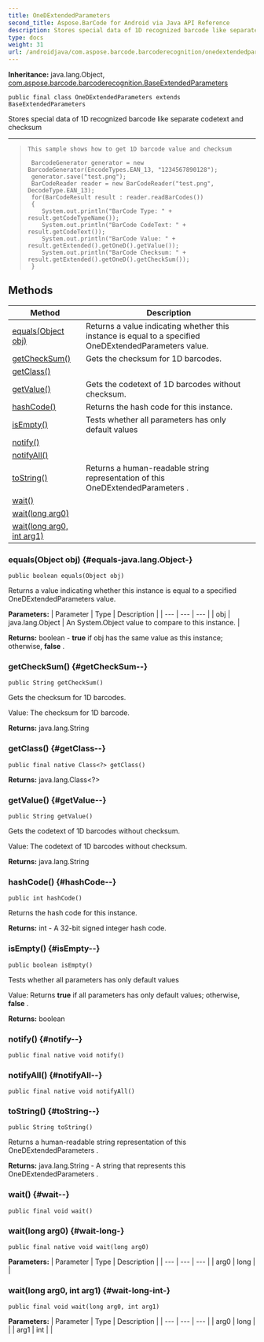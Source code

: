 ```yaml
---
title: OneDExtendedParameters
second_title: Aspose.BarCode for Android via Java API Reference
description: Stores special data of 1D recognized barcode like separate codetext and checksum
type: docs
weight: 31
url: /androidjava/com.aspose.barcode.barcoderecognition/onedextendedparameters/
---
```

**Inheritance:**
java.lang.Object, [com.aspose.barcode.barcoderecognition.BaseExtendedParameters](../../com.aspose.barcode.barcoderecognition/baseextendedparameters)
```
public final class OneDExtendedParameters extends BaseExtendedParameters
```

Stores special data of 1D recognized barcode like separate codetext and checksum

--------------------

> ```
> This sample shows how to get 1D barcode value and checksum
>  
>  BarcodeGenerator generator = new BarcodeGenerator(EncodeTypes.EAN_13, "1234567890128");
>  generator.save("test.png");
>  BarCodeReader reader = new BarCodeReader("test.png", DecodeType.EAN_13);
>  for(BarCodeResult result : reader.readBarCodes())
>  {
>     System.out.println("BarCode Type: " + result.getCodeTypeName());
>     System.out.println("BarCode CodeText: " + result.getCodeText());
>     System.out.println("BarCode Value: " + result.getExtended().getOneD().getValue());
>     System.out.println("BarCode Checksum: " + result.getExtended().getOneD().getCheckSum());
>  }
> ```
## Methods

| Method | Description |
| --- | --- |
| [equals(Object obj)](#equals-java.lang.Object-) | Returns a value indicating whether this instance is equal to a specified  OneDExtendedParameters  value. |
| [getCheckSum()](#getCheckSum--) | Gets the checksum for 1D barcodes. |
| [getClass()](#getClass--) |  |
| [getValue()](#getValue--) | Gets the codetext of 1D barcodes without checksum. |
| [hashCode()](#hashCode--) | Returns the hash code for this instance. |
| [isEmpty()](#isEmpty--) | Tests whether all parameters has only default values |
| [notify()](#notify--) |  |
| [notifyAll()](#notifyAll--) |  |
| [toString()](#toString--) | Returns a human-readable string representation of this  OneDExtendedParameters . |
| [wait()](#wait--) |  |
| [wait(long arg0)](#wait-long-) |  |
| [wait(long arg0, int arg1)](#wait-long-int-) |  |
### equals(Object obj) {#equals-java.lang.Object-}
```
public boolean equals(Object obj)
```


Returns a value indicating whether this instance is equal to a specified  OneDExtendedParameters  value.

**Parameters:**
| Parameter | Type | Description |
| --- | --- | --- |
| obj | java.lang.Object | An System.Object value to compare to this instance. |

**Returns:**
boolean -  **true**  if obj has the same value as this instance; otherwise,  **false** .
### getCheckSum() {#getCheckSum--}
```
public String getCheckSum()
```


Gets the checksum for 1D barcodes.

Value: The checksum for 1D barcode.

**Returns:**
java.lang.String
### getClass() {#getClass--}
```
public final native Class<?> getClass()
```




**Returns:**
java.lang.Class<?>
### getValue() {#getValue--}
```
public String getValue()
```


Gets the codetext of 1D barcodes without checksum.

Value: The codetext of 1D barcodes without checksum.

**Returns:**
java.lang.String
### hashCode() {#hashCode--}
```
public int hashCode()
```


Returns the hash code for this instance.

**Returns:**
int - A 32-bit signed integer hash code.
### isEmpty() {#isEmpty--}
```
public boolean isEmpty()
```


Tests whether all parameters has only default values

Value: Returns  **true**  if all parameters has only default values; otherwise,  **false** .

**Returns:**
boolean
### notify() {#notify--}
```
public final native void notify()
```




### notifyAll() {#notifyAll--}
```
public final native void notifyAll()
```




### toString() {#toString--}
```
public String toString()
```


Returns a human-readable string representation of this  OneDExtendedParameters .

**Returns:**
java.lang.String - A string that represents this  OneDExtendedParameters .
### wait() {#wait--}
```
public final void wait()
```




### wait(long arg0) {#wait-long-}
```
public final native void wait(long arg0)
```




**Parameters:**
| Parameter | Type | Description |
| --- | --- | --- |
| arg0 | long |  |

### wait(long arg0, int arg1) {#wait-long-int-}
```
public final void wait(long arg0, int arg1)
```




**Parameters:**
| Parameter | Type | Description |
| --- | --- | --- |
| arg0 | long |  |
| arg1 | int |  |

